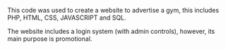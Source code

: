 This code was used to create a website to advertise a gym, this includes PHP, HTML, CSS, JAVASCRIPT and SQL.

The website includes a login system (with admin controls), however, its main purpose is promotional.
